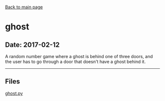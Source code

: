 [Back to main page](/)

# ghost

## Date: 2017-02-12

A random number game where a ghost is behind one of three doors, and the user has to go through a door that doesn't have a ghost behind it.

-----

## Files

[ghost.py](ghost.py)